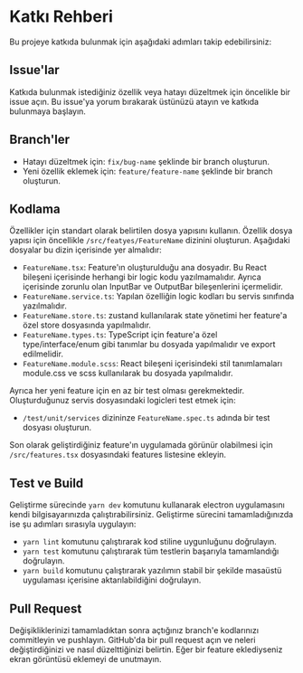 # Katkı Rehberi
Bu projeye katkıda bulunmak için aşağıdaki adımları takip edebilirsiniz:

## Issue'lar
Katkıda bulunmak istediğiniz özellik veya hatayı düzeltmek için öncelikle bir issue açın. Bu issue'ya yorum bırakarak üstünüzü atayın ve katkıda bulunmaya başlayın.

## Branch'ler
- Hatayı düzeltmek için: `fix/bug-name` şeklinde bir branch oluşturun.
- Yeni özellik eklemek için: `feature/feature-name` şeklinde bir branch oluşturun.

## Kodlama
Özellikler için standart olarak belirtilen dosya yapısını kullanın. Özellik dosya yapısı için öncellikle `/src/featyes/FeatureName` dizinini oluşturun. Aşağıdaki dosyalar bu dizin içerisinde yer almalıdır:

- `FeatureName.tsx`: Feature'ın oluşturulduğu ana dosyadır. Bu React bileşeni içerisinde herhangi bir logic kodu yazılmamalıdır. Ayrıca içerisinde zorunlu olan InputBar ve OutputBar bileşenlerini içermelidir.
- `FeatureName.service.ts`: Yapılan özelliğin logic kodları bu servis sınıfında yazılmalıdır.
- `FeatureName.store.ts`: zustand kullanılarak state yönetimi her feature'a özel store dosyasında yapılmalıdır.
- `FeatureName.types.ts`: TypeScript için feature'a özel type/interface/enum gibi tanımlar bu dosyada yapılmalıdır ve export edilmelidir.
- `FeatureName.module.scss`: React bileşeni içerisindeki stil tanımlamaları module.css ve scss kullanılarak bu dosyada yapılmalıdır.

Ayrıca her yeni feature için en az bir test olması gerekmektedir. Oluşturduğunuz servis dosyasındaki logicleri test etmek için:
- `/test/unit/services` dizininze `FeatureName.spec.ts` adında bir test dosyası oluşturun.

Son olarak geliştirdiğiniz feature'ın uygulamada görünür olabilmesi için `/src/features.tsx` dosyasındaki features listesine ekleyin.

## Test ve Build

Geliştirme sürecinde `yarn dev` komutunu kullanarak electron uygulamasını kendi bilgisayarınızda çalıştırabilirsiniz. Geliştirme sürecini tamamladığınızda ise şu adımları sırasıyla uygulayın:

- `yarn lint` komutunu çalıştırarak kod stiline uygunluğunu doğrulayın.
- `yarn test` komutunu çalıştırarak tüm testlerin başarıyla tamamlandığı doğrulayın.
- `yarn build` komutunu çalıştırarak yazılımın stabil bir şekilde masaüstü uygulaması içerisine aktarılabildiğini doğrulayın.

## Pull Request
Değişikliklerinizi tamamladıktan sonra açtığınız branch'e kodlarınızı commitleyin ve pushlayın. GitHub'da bir pull request açın ve neleri değiştirdiğinizi ve nasıl düzelttiğinizi belirtin. Eğer bir feature eklediyseniz ekran görüntüsü eklemeyi de unutmayın.
